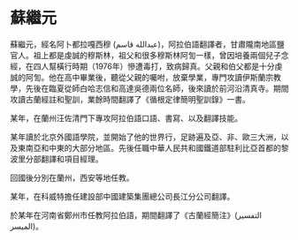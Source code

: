 # 蘇繼元

蘇繼元，經名阿卜都拉嘎西穆 (عبدالله قاسم)，阿拉伯語翻譯者，甘肅隴南地區鹽官人。祖上都是虔誠的穆斯林，祖父和很多穆斯林阿訇一樣，曾因培養兩個兒子念經，在四人幫橫行時期（1976年）慘遭毒打，致病歸真。父親和伯父都是十分虔誠的阿訇。他在高中畢業後，聽從父親的囑咐，放棄學業，專門攻讀伊斯蘭宗教學，先後在臨夏從師白哈志信和高達吳德兩位名師，後來讀於前河沿清真寺。期間攻讀古蘭經註和聖訓，業餘時間翻譯了《循根定律簡明聖訓錄》一書。

某年，在蘭州汪佐清門下專攻阿拉伯語口語、書寫、以及翻譯技能。

某年讀於北京外國語學院，並開始了他的世界行，足跡遍及亞、非、歐三大洲，以及東南亞和中東的大部分地區。先後任職中華人民共和國鐵道部駐利比亞首都的黎波里分部翻譯和項目經理。

回國後分別在蘭州，西安等地任教。

某年，在科威特擔任建設部中國建築集團總公司長江分公司翻譯。

於某年在河南省鄭州市任教阿拉伯語，期間翻譯了《古蘭經簡注》(التفسير الميسر)。